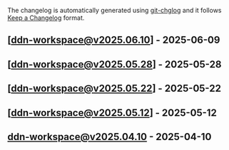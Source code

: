 The changelog is automatically generated using [git-chglog](https://github.com/git-chglog/git-chglog) and it follows [Keep a Changelog](https://keepachangelog.com) format.


<a name="ddn-workspace@v2025.06.10"></a>
## [ddn-workspace@v2025.06.10] - 2025-06-09

<a name="ddn-workspace@v2025.05.28"></a>
## [ddn-workspace@v2025.05.28] - 2025-05-28

<a name="ddn-workspace@v2025.05.22"></a>
## [ddn-workspace@v2025.05.22] - 2025-05-22

<a name="ddn-workspace@v2025.05.12"></a>
## [ddn-workspace@v2025.05.12] - 2025-05-12

<a name="ddn-workspace@v2025.04.10"></a>
## ddn-workspace@v2025.04.10 - 2025-04-10

